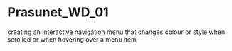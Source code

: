# Prasunet_WD_01
creating an interactive navigation menu that changes colour or style when scrolled or when hovering over a menu item
